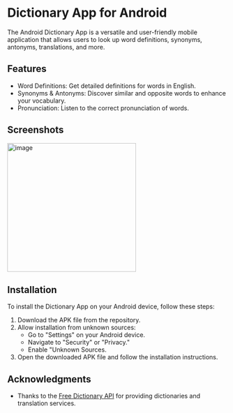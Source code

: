 # Dictionary App for Android

The Android Dictionary App is a versatile and user-friendly mobile application that allows users to look up word definitions, synonyms, antonyms, translations, and more.

## Features

- Word Definitions: Get detailed definitions for words in English.
- Synonyms & Antonyms: Discover similar and opposite words to enhance your vocabulary.
- Pronunciation: Listen to the correct pronunciation of words.

## Screenshots

<img width="295" alt="image" src="https://github.com/viet-ho/Android-Dictionary-App/assets/103388731/66716885-cf49-4c14-9c34-a996f9d54740">

## Installation

To install the Dictionary App on your Android device, follow these steps:

1. Download the APK file from the repository.
2. Allow installation from unknown sources:
   * Go to "Settings" on your Android device.
   * Navigate to "Security" or "Privacy."
   * Enable "Unknown Sources.
3. Open the downloaded APK file and follow the installation instructions.

## Acknowledgments
* Thanks to the [Free Dictionary API](https://dictionaryapi.dev/) for providing dictionaries and translation services.
